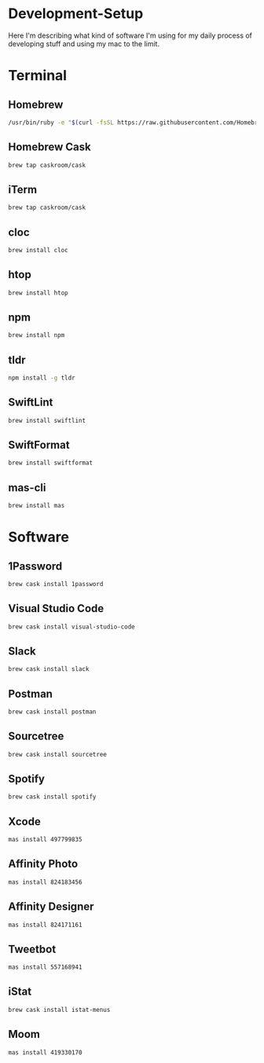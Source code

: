 # Development-Setup
Here I'm describing what kind of software I'm using for my daily process of developing stuff and using my mac to the limit.

# Terminal
## Homebrew
```bash
/usr/bin/ruby -e "$(curl -fsSL https://raw.githubusercontent.com/Homebrew/install/master/install)"
```
## Homebrew Cask
```bash
brew tap caskroom/cask
```
## iTerm 
```bash
brew tap caskroom/cask
```
##  cloc
```bash
brew install cloc
```
## htop
```bash
brew install htop
```
## npm
```bash
brew install npm
```
## tldr  
```bash
npm install -g tldr
```
## SwiftLint 
```bash
brew install swiftlint
```
## SwiftFormat
```bash
brew install swiftformat
```
## mas-cli
```bash
brew install mas
```

# Software
## 1Password
```bash
brew cask install 1password
```
## Visual Studio Code
```bash
brew cask install visual-studio-code
```
## Slack
```bash
brew cask install slack
```
## Postman
```bash
brew cask install postman
```
## Sourcetree
```bash
brew cask install sourcetree
```
## Spotify
```bash
brew cask install spotify
```
## Xcode
```bash
mas install 497799835
```
## Affinity Photo
```bash
mas install 824183456
```
## Affinity Designer
```bash
mas install 824171161
```
## Tweetbot
```bash
mas install 557168941
```
## iStat
```bash
brew cask install istat-menus
```
## Moom
```bash
mas install 419330170
```
